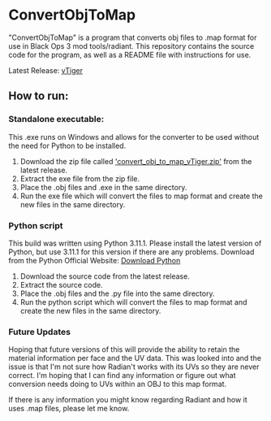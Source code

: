 # ConvertObjToMap
"ConvertObjToMap" is a program that converts obj files to .map format for use in Black Ops 3 mod tools/radiant. This repository contains the source code for the program, as well as a README file with instructions for use.

Latest Release: [vTiger](https://github.com/lazzm/ConvertObjToMap/releases/tag/vTiger)

## How to run:

### Standalone executable:

This .exe runs on Windows and allows for the converter to be used without the need for Python to be installed.

1. Download the zip file called ['convert_obj_to_map_vTiger.zip'](https://github.com/lazzm/ConvertObjToMap/releases/download/vTiger/convert_obj_to_map_vTiger.zip) from the latest release.
2. Extract the exe file from the zip file.
3. Place the .obj files and .exe in the same directory.
4. Run the exe file which will convert the files to map format and create the new files in the same directory.

### Python script

This build was written using Python 3.11.1. Please install the latest version of Python, but use 3.11.1 for this version if there are any problems.
Download from the Python Official Website: [Download Python](https://www.python.org/downloads/)

1. Download the source code from the latest release.
2. Extract the source code.
3. Place the .obj files and the .py file into the same directory.
4. Run the python script which will convert the files to map format and create the new files in the same directory.

### Future Updates

Hoping that future versions of this will provide the ability to retain the material information per face and the UV data.
This was looked into and the issue is that I'm not sure how Radian't works with its UVs so they are never correct. 
I'm hoping that I can find any information or figure out what conversion needs doing to UVs within an OBJ to this map format.

If there is any information you might know regarding Radiant and how it uses .map files, please let me know.
